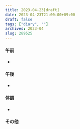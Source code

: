 ```yaml
---
title: 2023-04-23[draft]
date: 2023-04-23T21:00:00+09:00
draft: false
tags: ["diary", ""]
archives: 2023-04
slug: 289525
---
```

#### 午前
- 
#### 午後
- 
#### 体調
- 
#### その他